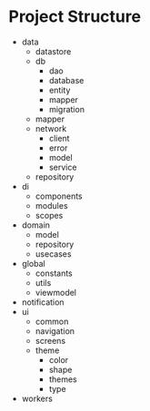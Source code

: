 # Project Structure

- data
  - datastore
  - db
    - dao
    - database
    - entity
    - mapper
    - migration
  - mapper
  - network
    - client
    - error
    - model
    - service
  - repository
- di
  - components
  - modules
  - scopes
- domain
  - model
  - repository
  - usecases
- global
  - constants
  - utils
  - viewmodel
- notification
- ui
  - common
  - navigation
  - screens
  - theme
    - color
    - shape
    - themes
    - type
- workers